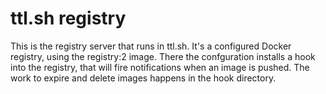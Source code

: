 # ttl.sh registry

This is the registry server that runs in ttl.sh. It's a configured Docker registry, using the registry:2 image. There the confguration installs a hook into the registry, that will fire notifications when an image is pushed. The work to expire and delete images happens in the hook directory.

